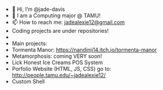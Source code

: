 - 👋 Hi, I’m @jade-davis
- 🌱 I am a Computing major @ TAMU!
- 📫 How to reach me: jadealexie12@gmail.com
- Coding projects are under repositories!
- 
- Main projects:
- Tormenta Manor:  https://nandinij14.itch.io/tormenta-manor
- Metamorphosis: coming VERY soon!
- Lick Honest Ice Creams POS System
- Porfolio Website (HTML, JS, CSS) go to: http://people.tamu.edu/~jadealexie12/
- Custom Shell
<!---
jade-davis/jade-davis is a ✨ special ✨ repository because its `README.md` (this file) appears on your GitHub profile.
You can click the Preview link to take a look at your changes.
--->
